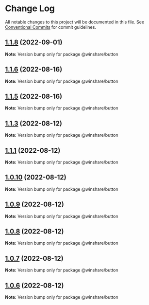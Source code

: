 # Change Log

All notable changes to this project will be documented in this file. See [Conventional Commits](https://conventionalcommits.org) for commit guidelines.

## [1.1.8](https://github.com/harry118/winshare-ui/compare/@winshare/button@1.1.7...@winshare/button@1.1.8) (2022-09-01)

**Note:** Version bump only for package @winshare/button

## [1.1.6](https://github.com/harry118/winshare-ui/compare/@winshare/button@1.1.5...@winshare/button@1.1.6) (2022-08-16)

**Note:** Version bump only for package @winshare/button

## [1.1.5](https://github.com/harry118/winshare-ui/compare/@winshare/button@1.1.4...@winshare/button@1.1.5) (2022-08-16)

**Note:** Version bump only for package @winshare/button

## [1.1.3](https://github.com/harry118/winshare-ui/compare/@winshare/button@1.1.1...@winshare/button@1.1.3) (2022-08-12)

**Note:** Version bump only for package @winshare/button

## [1.1.1](https://github.com/harry118/winshare-ui/compare/@winshare/button@1.0.10...@winshare/button@1.1.1) (2022-08-12)

**Note:** Version bump only for package @winshare/button

## [1.0.10](https://github.com/harry118/winshare-ui/compare/@winshare/button@1.0.9...@winshare/button@1.0.10) (2022-08-12)

**Note:** Version bump only for package @winshare/button

## [1.0.9](https://github.com/harry118/winshare-ui/compare/@winshare/button@1.0.8...@winshare/button@1.0.9) (2022-08-12)

**Note:** Version bump only for package @winshare/button

## [1.0.8](https://github.com/harry118/winshare-ui/compare/@winshare/button@1.0.7...@winshare/button@1.0.8) (2022-08-12)

**Note:** Version bump only for package @winshare/button

## [1.0.7](https://github.com/harry118/winshare-ui/compare/@winshare/button@1.0.6...@winshare/button@1.0.7) (2022-08-12)

**Note:** Version bump only for package @winshare/button

## [1.0.6](https://github.com/harry118/winshare-ui/compare/@winshare/button@1.0.3...@winshare/button@1.0.6) (2022-08-12)

**Note:** Version bump only for package @winshare/button
